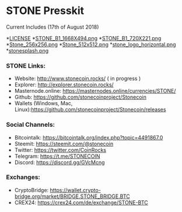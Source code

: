 STONE Presskit
===

Current Includes (17th of August 2018)

*[LICENSE](https://github.com/stonecoinproject/presskit/blob/master/LICENSE)
*[STONE_B1_1668X494.png](https://github.com/stonecoinproject/presskit/blob/master/STONE_B1_1668X494.png)
*[STONE_B1_720X221.png](https://github.com/stonecoinproject/presskit/blob/master/STONE_B1_720X221.png)
*[Stone_256x256.png](https://github.com/stonecoinproject/presskit/blob/master/Stone_256x256.png)
*[Stone_512x512.png](https://github.com/stonecoinproject/presskit/blob/master/Stone_512x512.png)
*[stone_logo_horizontal.png](https://github.com/stonecoinproject/presskit/blob/master/stone_logo_horizontal.png)
*[stonesplash.png](https://github.com/stonecoinproject/presskit/blob/master/stonesplash.png)

### STONE Links:
- Website: http://www.stonecoin.rocks/ ( in progress )
- Explorer: http://explorer.stonecoin.rocks/
- Masternode.online: https://masternodes.online/currencies/STONE/
- Github: https://github.com/stonecoinproject/Stonecoin
- Wallets (Windows, Mac, Linux):https://github.com/stonecoinproject/Stonecoin/releases

### Social Channels:
- Bitcointalk: https://bitcointalk.org/index.php?topic=4491867.0
- Steemit: https://steemit.com/@stonecoin
- Twitter: https://twitter.com/CoinRocks
- Telegram: https://t.me/STONECOIN
- Discord: https://discord.gg/GVcMcng

### Exchanges:
- CryptoBridge: https://wallet.crypto-bridge.org/market/BRIDGE.STONE_BRIDGE.BTC
- CREX24: https://crex24.com/de/exchange/STONE-BTC
